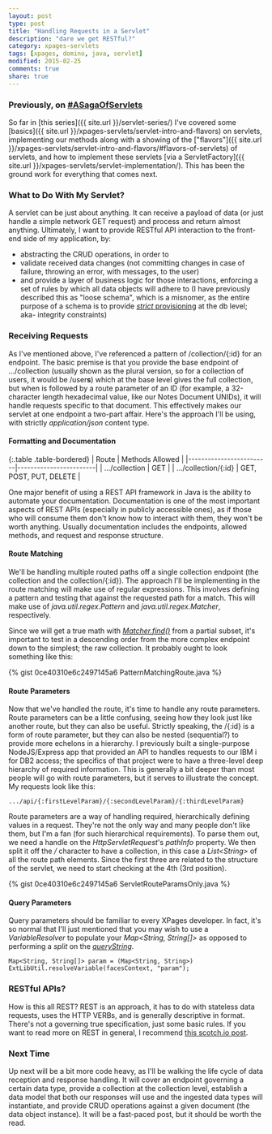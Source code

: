 ```yaml
---
layout: post
type: post
title: "Handling Requests in a Servlet"
description: "dare we get RESTful?"
category: xpages-servlets
tags: [xpages, domino, java, servlet]
modified: 2015-02-25
comments: true
share: true
---
```


### Previously, on [#ASagaOfServlets](//twitter.com/search?q=%23ASagaOfServlets)
So far in [this series]({{ site.url }}/servlet-series/) I've covered some [basics]({{ site.url }}/xpages-servlets/servlet-intro-and-flavors) on servlets, implementing our methods along with a showing of the ["flavors"]({{ site.url }}/xpages-servlets/servlet-intro-and-flavors/#flavors-of-servlets) of servlets, and how to implement these servlets [via a ServletFactory]({{ site.url }}/xpages-servlets/servlet-implementation/). This has been the ground work for everything that comes next.

### What to Do With My Servlet?
A servlet can be just about anything. It can receive a payload of data (or just handle a simple network GET request) and process and return almost anything. Ultimately, I want to provide RESTful API interaction to the front-end side of my application, by:

* abstracting the CRUD operations, in order to
* validate received data changes (not committing changes in case of failure, throwing an error, with messages, to the user)
* and provide a layer of business logic for those interactions, enforcing a set of rules by which all data objects will adhere to (I have previously described this as "loose schema", which is a misnomer, as the entire purpose of a schema is to provide [_strict_ provisioning](//en.wikipedia.org/wiki/Database_schema) at the db level; aka- integrity constraints)

### Receiving Requests
As I've mentioned above, I've referenced a pattern of /collection/{:id} for an endpoint. The basic premise is that you provide the base endpoint of .../collection (usually shown as the plural version, so for a collection of users, it would be /user**s**) which at the base level gives the full collection, but when is followed by a route parameter of an ID (for example, a 32-character length hexadecimal value, like our Notes Document UNIDs), it will handle requests specific to that document. This effectively makes our servlet at one endpoint a two-part affair. Here's the approach I'll be using, with strictly _application/json_ content type.

#### Formatting and Documentation

{:.table .table-bordered}
| Route                   | Methods Allowed        |
|-------------------------|------------------------|
| .../collection          | GET                    |
| .../collection/{:id}    | GET, POST, PUT, DELETE |

One major benefit of using a REST API framework in Java is the ability to automate your documentation. Documentation is one of the most important aspects of REST APIs (especially in publicly accessible ones), as if those who will consume them don't know how to interact with them, they won't be worth anything. Usually documentation includes the endpoints, allowed methods, and request and response structure.


#### Route Matching
We'll be handling multiple routed paths off a single collection endpoint (the collection and the collection/{:id}). The approach I'll be implementing in the route matching will make use of regular expressions. This involves defining a pattern and testing that against the requested path for a match. This will make use of _java.util.regex.Pattern_ and _java.util.regex.Matcher_, respectively.

Since we will get a true math with [_Matcher.find()_](//docs.oracle.com/javase/6/docs/api/java/util/regex/Matcher.html#find()) from a partial subset, it's important to test in a descending order from the more complex endpoint down to the simplest; the raw collection. It probably ought to look something like this:

{% gist 0ce40310e6c2497145a6 PatternMatchingRoute.java %}<br />

#### Route Parameters
Now that we've handled the route, it's time to handle any route parameters. Route parameters can be a little confusing, seeing how they look just like another route, but they can also be useful. Strictly speaking, the /{:id} is a form of route parameter, but they can also be nested (sequential?) to provide more echelons in a hierarchy. I previously built a single-purpose NodeJS/Express app that provided an API to handles requests to our IBM i for DB2 access; the specifics of that project were to have a three-level deep hierarchy of required information. This is generally a bit deeper than most people will go with route parameters, but it serves to illustrate the concept. My requests look like this:

```
.../api/{:firstLevelParam}/{:secondLevelParam}/{:thirdLevelParam}
```

Route parameters are a way of handling required, hierarchically defining values in a request. They're not the only way and many people don't like them, but I'm a fan (for such hierarchical requirements). To parse them out, we need a handle on the _HttpServletRequest_'s _pathInfo_ property. We then split it off the _/_ character to have a collection, in this case a _List&lt;String&gt;_ of all the route path elements. Since the first three are related to the structure of the servlet, we need to start checking at the 4th (3rd position).

{% gist 0ce40310e6c2497145a6 ServletRouteParamsOnly.java %}<br />

#### Query Parameters
Query parameters should be familiar to every XPages developer. In fact, it's so normal that I'll just mentioned that you may wish to use a _VariableResolver_ to populate your _Map&lt;String, String[]&gt;_ as opposed to performing a _split_ on the [_queryString_](//docs.oracle.com/javaee/6/api/javax/servlet/http/HttpServletRequest.html#getQueryString()).

```
Map<String, String[]> param = (Map<String, String>) ExtLibUtil.resolveVariable(facesContext, "param");
```

### RESTful APIs?
How is this all REST? REST is an approach, it has to do with stateless data requests, uses the HTTP VERBs, and is generally descriptive in format. There's not a governing true specification, just some basic rules. If you want to read more on REST in general, I recommend [this scotch.io post](//scotch.io/bar-talk/designing-a-restful-web-api).

### Next Time
Up next will be a bit more code heavy, as I'll be walking the life cycle of data reception and response handling. It will cover an endpoint governing a certain data type, provide a collection at the collection level, establish a data model that both our responses will use and the ingested data types will instantiate, and provide CRUD operations against a given document (the data object instance). It will be a fast-paced post, but it should be worth the read.